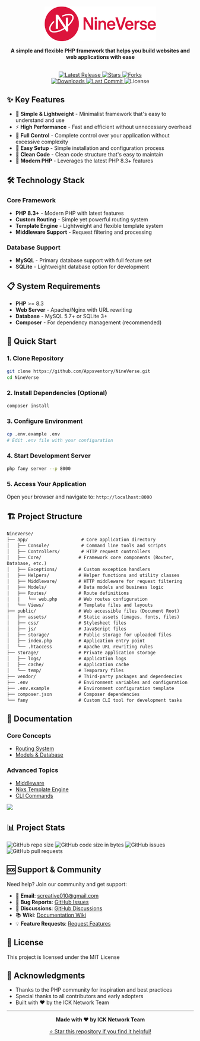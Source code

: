 <p align="center"><a href="https://github.com/Appsventory/NineVerse" target="_blank"><img src="./public/assets/nineverse-logo.png" width="300" alt="NineVerse Logo"></a></p>

<p align="center">
  <strong>A simple and flexible PHP framework that helps you build websites and web applications with ease</strong>
</p>

<br>

<div align="center">
  <a href="https://github.com/Appsventory/NineVerse/releases/latest">
    <img src="https://img.shields.io/github/v/release/Appsventory/NineVerse?style=flat&logo=github&color=2bbc8a" alt="Latest Release">
  </a>
  <a href="https://github.com/Appsventory/NineVerse/stargazers">
    <img src="https://img.shields.io/github/stars/Appsventory/NineVerse?style=flat&logo=github&color=ffd700" alt="Stars">
  </a>
  <a href="https://github.com/Appsventory/NineVerse/network/members">
    <img src="https://img.shields.io/github/forks/Appsventory/NineVerse?style=flat&logo=github&color=blueviolet" alt="Forks">
  </a>
  <br>
  <a href="https://github.com/Appsventory/NineVerse/releases">
    <img src="https://img.shields.io/github/downloads/Appsventory/NineVerse/total?style=flat&color=orange" alt="Downloads">
  </a>
  <a href="https://github.com/Appsventory/NineVerse/commits/main">
    <img src="https://img.shields.io/github/last-commit/Appsventory/NineVerse?style=flat&logo=github&color=4c1" alt="Last Commit">
  </a>
  <img src="https://img.shields.io/badge/license-MIT-blue" alt="License">
</div>

## ✨ Key Features

- 🎯 **Simple & Lightweight** - Minimalist framework that's easy to understand and use
- ⚡ **High Performance** - Fast and efficient without unnecessary overhead
- 🔧 **Full Control** - Complete control over your application without excessive complexity
- 🚀 **Easy Setup** - Simple installation and configuration process
- 📝 **Clean Code** - Clean code structure that's easy to maintain
- 📱 **Modern PHP** - Leverages the latest PHP 8.3+ features

## 🛠 Technology Stack

### Core Framework
- **PHP 8.3+** - Modern PHP with latest features
- **Custom Routing** - Simple yet powerful routing system
- **Template Engine** - Lightweight and flexible template system
- **Middleware Support** - Request filtering and processing

### Database Support
- **MySQL** - Primary database support with full feature set
- **SQLite** - Lightweight database option for development

## 📋 System Requirements

- **PHP** >= 8.3
- **Web Server** - Apache/Nginx with URL rewriting
- **Database** - MySQL 5.7+ or SQLite 3+
- **Composer** - For dependency management (recommended)

## 🚀 Quick Start

### 1. Clone Repository
```bash
git clone https://github.com/Appsventory/NineVerse.git
cd NineVerse
```

### 2. Install Dependencies (Optional)
```bash
composer install
```

### 3. Configure Environment
```bash
cp .env.example .env
# Edit .env file with your configuration
```

### 4. Start Development Server
```bash
php fany server --p 8000
```

### 5. Access Your Application
Open your browser and navigate to: `http://localhost:8000`

## 🏗️ Project Structure

```
NineVerse/
├── app/                    # Core application directory
│   ├── Console/            # Command line tools and scripts
│   ├── Controllers/        # HTTP request controllers
│   ├── Core/              # Framework core components (Router, Database, etc.)
│   ├── Exceptions/        # Custom exception handlers
│   ├── Helpers/           # Helper functions and utility classes
│   ├── Middleware/        # HTTP middleware for request filtering
│   ├── Models/            # Data models and business logic
│   ├── Routes/            # Route definitions
│   │   └── web.php        # Web routes configuration
│   └── Views/             # Template files and layouts
├── public/                # Web accessible files (Document Root)
│   ├── assets/            # Static assets (images, fonts, files)
│   ├── css/               # Stylesheet files
│   ├── js/                # JavaScript files
│   ├── storage/           # Public storage for uploaded files
│   ├── index.php          # Application entry point
│   └── .htaccess          # Apache URL rewriting rules
├── storage/               # Private application storage
│   ├── logs/              # Application logs
│   ├── cache/             # Application cache
│   └── temp/              # Temporary files
├── vendor/                # Third-party packages and dependencies
├── .env                   # Environment variables and configuration
├── .env.example           # Environment configuration template
├── composer.json          # Composer dependencies
└── fany                   # Custom CLI tool for development tasks
```

## 📖 Documentation

### Core Concepts
- [Routing System](https://github.com/Appsventory/NineVerse/blob/main/docs/router.md)
- [Models & Database](https://github.com/Appsventory/NineVerse/blob/main/docs/database.md)

### Advanced Topics
- [Middleware](https://github.com/Appsventory/NineVerse/blob/main/docs/middleware.md)
- [Nixs Template Engine](https://github.com/Appsventory/NineVerse/blob/main/docs/nixs.md)
- [CLI Commands](https://github.com/Appsventory/NineVerse/blob/main/docs/cli.md)


<a href="https://github.com/Appsventory/NineVerse/graphs/contributors">
  <img src="https://contrib.rocks/image?repo=Appsventory/NineVerse" />
</a>

## 📊 Project Stats

![GitHub repo size](https://img.shields.io/github/repo-size/Appsventory/NineVerse)
![GitHub code size in bytes](https://img.shields.io/github/languages/code-size/Appsventory/NineVerse)
![GitHub issues](https://img.shields.io/github/issues/Appsventory/NineVerse)
![GitHub pull requests](https://img.shields.io/github/issues-pr/Appsventory/NineVerse)

## 🆘 Support & Community

Need help? Join our community and get support:

- 📧 **Email**: screative010@gmail.com
- 🐛 **Bug Reports**: [GitHub Issues](https://github.com/Appsventory/NineVerse/issues)
- 💬 **Discussions**: [GitHub Discussions](https://github.com/Appsventory/NineVerse/discussions)
- 📚 **Wiki**: [Documentation Wiki](https://github.com/Appsventory/NineVerse/wiki)
- 💡 **Feature Requests**: [Request Features](https://github.com/Appsventory/NineVerse/issues/new?template=feature_request.md)


## 📜 License

This project is licensed under the MIT License

## 🙏 Acknowledgments

- Thanks to the PHP community for inspiration and best practices
- Special thanks to all contributors and early adopters
- Built with ❤️ by the ICK Network Team

---

<p align="center">
  <strong>Made with ❤️ by ICK Network Team</strong>
</p>

<p align="center">
  <a href="https://github.com/Appsventory/NineVerse">⭐ Star this repository if you find it helpful!</a>
</p>